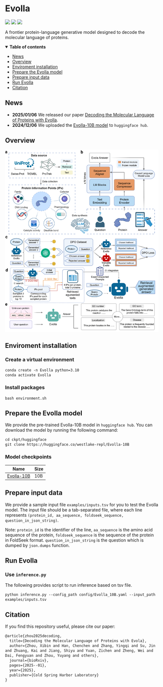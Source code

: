 # Evolla

<a href="https://doi.org/10.1101/2025.01.05.630192"><img src="https://img.shields.io/badge/Paper-bioRxiv-green" style="max-width: 100%;"></a>
<a href="https://huggingface.co/westlake-repl/Evolla-10B"><img src="https://img.shields.io/badge/%F0%9F%A4%97%20Hugging%20Face-red?label=Model" style="max-width: 100%;"></a>
<a href="https://x.com/duguyuan/status/1876446845951492221"><img src="https://img.shields.io/badge/Post-X-black" style="max-width: 100%;"></a>

A frontier protein-language generative model designed to decode the molecular language of proteins.

<details open><summary><b>Table of contents</b></summary>

- [News](#News)
- [Overview](#Overview)
- [Enviroment installation](#Enviroment-installation)
- [Prepare the Evolla model](#Prepare-the-Evolla-model)
- [Prepare input data](#Prepare-input-data)
- [Run Evolla](#Run-Evolla)
- [Citation](#Citation)
</details>


## News
- **2025/01/06** We released our paper [Decoding the Molecular Language of Proteins with Evolla](https://doi.org/10.1101/2025.01.05.630192).
- **2024/12/06** We uploaded the [Evolla-10B model](https://huggingface.co/westlake-repl/Evolla-10B) to `huggingface hub`.
## Overview

![](figures/overview.png)

## Enviroment installation

### Create a virtual environment
```
conda create -n Evolla python=3.10
conda activate Evolla
```

### Install packages
```
bash environment.sh
```

## Prepare the Evolla model

We provide the pre-trained Evolla-10B model in `huggingface hub`. You can download the model by running the following command:
```
cd ckpt/huggingface
git clone https://huggingface.co/westlake-repl/Evolla-10B
```

### Model checkpoints

|**Name** |**Size** |
|---------|---------|
|[Evolla-10B](https://huggingface.co/westlake-repl/Evolla-10B) | 10B |

## Prepare input data

We provide a sample input file `examples/inputs.tsv` for you to test the Evolla model. The input file should be a tab-separated file, where each line represents `(protein_id, aa_sequence, foldseek_sequence, question_in_json_string)`.

Note: `protein_id` is the identifier of the line, `aa_sequence` is the amino acid sequence of the protein, `foldseek_sequence` is the sequence of the protein in FoldSeek format. `question_in_json_string` is the question which is dumped by `json.dumps` function.


## Run Evolla

### Use `inference.py`

The following provides script to run inference based on tsv file.

```
python inference.py --config_path config/Evolla_10B.yaml --input_path examples/inputs.tsv
```

## Citation

If you find this repository useful, please cite our paper:

```
@article{zhou2025decoding,
  title={Decoding the Molecular Language of Proteins with Evola},
  author={Zhou, Xibin and Han, Chenchen and Zhang, Yingqi and Su, Jin and Zhuang, Kai and Jiang, Shiyu and Yuan, Zichen and Zheng, Wei and Dai, Fengyuan and Zhou, Yuyang and others},
  journal={bioRxiv},
  pages={2025--01},
  year={2025},
  publisher={Cold Spring Harbor Laboratory}
}
```

